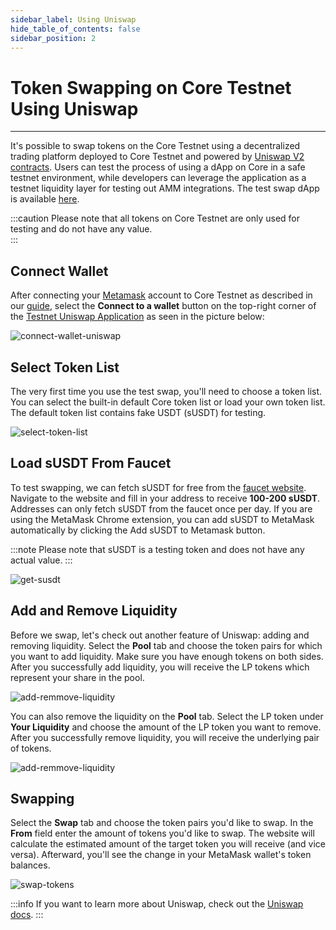 ```yaml
---
sidebar_label: Using Uniswap
hide_table_of_contents: false
sidebar_position: 2
---
```


# Token Swapping on Core Testnet Using Uniswap
---

It's possible to swap tokens on the Core Testnet using a decentralized trading platform deployed to Core Testnet and powered by [Uniswap V2 contracts](https://github.com/Uniswap/v2-core/tree/master/contracts). Users can test the process of using a dApp on Core in a safe testnet environment, while developers can leverage the application as a testnet liquidity layer for testing out AMM integrations. The test swap dApp is available [here](https://swap.test.btcs.network/#/swap).

:::caution
Please note that all tokens on Core Testnet are only used for testing and do not have any value.  
:::

## Connect Wallet

After connecting your [Metamask](https://metamask.io/) account to Core Testnet as described in our [guide](./core-testnet-wallet-config.md), select the **Connect to a wallet** button on the top-right corner of the [Testnet Uniswap Application](https://swap.test.btcs.network/#/swap) as seen in the picture below:

![connect-wallet-uniswap](../../static/img/uniswap/swap-token-1.png)

## Select Token List

The very first time you use the test swap, you'll need to choose a token list. You can select the built-in default Core token list or load your own token list. The default token list contains fake USDT (sUSDT) for testing.

![select-token-list](../../static/img/uniswap/swap-token-2.png)

## Load sUSDT From Faucet

To test swapping, we can fetch sUSDT for free from the [faucet website](https://scan.test.btcs.network/faucet). Navigate to the website and fill in your address to receive **100-200 sUSDT**. Addresses can only fetch sUSDT from the faucet once per day. If you are using the MetaMask Chrome extension, you can add sUSDT to MetaMask automatically by clicking the Add sUSDT to Metamask button.

:::note
Please note that sUSDT is a testing token and does not have any actual value.
:::

![get-susdt](../../static/img/uniswap/swap-token-3.png)

## Add and Remove Liquidity

Before we swap, let's check out another feature of Uniswap: adding and removing liquidity. Select the **Pool** tab and choose the token pairs for which you want to add liquidity. Make sure you have enough tokens on both sides. After you successfully add liquidity, you will receive the LP tokens which represent your share in the pool.

![add-remmove-liquidity](../../static/img/uniswap/swap-token-4.png)

You can also remove the liquidity on the **Pool** tab. Select the LP token under **Your Liquidity** and choose the amount of the LP token you want to remove. After you successfully remove liquidity, you will receive the underlying pair of tokens.

![add-remmove-liquidity](../../static/img/uniswap/swap-token-5.png)

## Swapping

Select the **Swap** tab and choose the token pairs you'd like to swap. In the **From** field enter the amount of tokens you'd like to swap. The website will calculate the estimated amount of the target token you will receive (and vice versa). Afterward, you'll see the change in your MetaMask wallet's token balances.

![swap-tokens](../../static/img/uniswap/swap-token-6.png)

:::info
If you want to learn more about Uniswap, check out the [Uniswap docs](https://docs.uniswap.org/protocol/V2/introduction).
:::